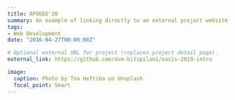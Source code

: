 ```yaml
---
title: APOGEE'20
summary: An example of linking directly to an external project website using `APOGEE'20`.
tags:
- Web Development
date: "2016-04-27T00:00:00Z"

# Optional external URL for project (replaces project detail page).
external_link: https://github.com/dvm-bitspilani/oasis-2019-intro

image:
  caption: Photo by Toa Heftiba on Unsplash
  focal_point: Smart
---
```

